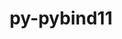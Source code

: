 ---
title: "py-pybind11"
layout: cache
categories: [package, develop-2024-12-01]
meta: {"versions": ["2.13.5"], "compilers": ["gcc@=11.1.0", "gcc@=11.4.0", "gcc@=12.3.0", "gcc@=13.2.0", "gcc@=7.5.0", "gcc@=9.4.0", "oneapi@=2024.2.1"], "oss": ["ubuntu18.04", "ubuntu20.04", "ubuntu22.04", "ubuntu24.04"], "platforms": ["linux"], "targets": ["aarch64", "neoverse_v1", "neoverse_v2", "ppc64le", "x86_64_v3"], "stacks": ["data-vis-sdk", "e4s", "e4s-neoverse-v2", "e4s-neoverse_v1", "e4s-oneapi", "e4s-power", "e4s-rocm-external", "ml-linux-aarch64-cpu", "ml-linux-aarch64-cuda", "ml-linux-x86_64-cpu", "ml-linux-x86_64-cuda", "ml-linux-x86_64-rocm", "radiuss", "root", "tutorial"], "num_specs": 30, "num_specs_by_stack": {"root": 30, "radiuss": 1, "e4s-power": 3, "data-vis-sdk": 1, "e4s-neoverse_v1": 3, "e4s-neoverse-v2": 3, "e4s": 4, "e4s-rocm-external": 1, "tutorial": 1, "e4s-oneapi": 4, "ml-linux-aarch64-cuda": 5, "ml-linux-aarch64-cpu": 5, "ml-linux-x86_64-rocm": 5, "ml-linux-x86_64-cuda": 5, "ml-linux-x86_64-cpu": 5}}
spec_details: [{"hash": "zekff2che5izdhbyxadi57y6brp5rydd", "compiler": "gcc@=7.5.0", "versions": ["2.13.5"], "os": "ubuntu18.04", "platform": "linux", "target": "x86_64_v3", "variants": ["build_system=cmake", "build_type=Release", "generator=ninja", "+ipo"], "stacks": ["root", "radiuss"], "size": "-", "tarball": "https://binaries.spack.io/develop-2024-12-01/build_cache/linux-ubuntu18.04-x86_64_v3/gcc-7.5.0/py-pybind11-2.13.5/linux-ubuntu18.04-x86_64_v3-gcc-7.5.0-py-pybind11-2.13.5-zekff2che5izdhbyxadi57y6brp5rydd.spack"}, {"hash": "quulazliiy4lathkhlsyrgywt437ufsl", "compiler": "gcc@=9.4.0", "versions": ["2.13.5"], "os": "ubuntu20.04", "platform": "linux", "target": "ppc64le", "variants": ["build_system=cmake", "build_type=Release", "generator=ninja", "+ipo"], "stacks": ["root", "e4s-power"], "size": "-", "tarball": "https://binaries.spack.io/develop-2024-12-01/build_cache/linux-ubuntu20.04-ppc64le/gcc-9.4.0/py-pybind11-2.13.5/linux-ubuntu20.04-ppc64le-gcc-9.4.0-py-pybind11-2.13.5-quulazliiy4lathkhlsyrgywt437ufsl.spack"}, {"hash": "gz3ixy3uopel45xyoga346x3dl64mijk", "compiler": "gcc@=9.4.0", "versions": ["2.13.5"], "os": "ubuntu20.04", "platform": "linux", "target": "ppc64le", "variants": ["build_system=cmake", "build_type=Release", "generator=ninja", "+ipo"], "stacks": ["root", "e4s-power"], "size": "-", "tarball": "https://binaries.spack.io/develop-2024-12-01/build_cache/linux-ubuntu20.04-ppc64le/gcc-9.4.0/py-pybind11-2.13.5/linux-ubuntu20.04-ppc64le-gcc-9.4.0-py-pybind11-2.13.5-gz3ixy3uopel45xyoga346x3dl64mijk.spack"}, {"hash": "l24hdjy4u57hmnbwsn7v4rnnz27ognf2", "compiler": "gcc@=9.4.0", "versions": ["2.13.5"], "os": "ubuntu20.04", "platform": "linux", "target": "ppc64le", "variants": ["build_system=cmake", "build_type=Release", "generator=ninja", "+ipo"], "stacks": ["root", "e4s-power"], "size": "-", "tarball": "https://binaries.spack.io/develop-2024-12-01/build_cache/linux-ubuntu20.04-ppc64le/gcc-9.4.0/py-pybind11-2.13.5/linux-ubuntu20.04-ppc64le-gcc-9.4.0-py-pybind11-2.13.5-l24hdjy4u57hmnbwsn7v4rnnz27ognf2.spack"}, {"hash": "lho3n2awkbo3g6vstrxf7vvogl2nb45k", "compiler": "gcc@=11.1.0", "versions": ["2.13.5"], "os": "ubuntu20.04", "platform": "linux", "target": "x86_64_v3", "variants": ["build_system=cmake", "build_type=Release", "generator=ninja", "+ipo"], "stacks": ["root", "data-vis-sdk"], "size": "-", "tarball": "https://binaries.spack.io/develop-2024-12-01/build_cache/linux-ubuntu20.04-x86_64_v3/gcc-11.1.0/py-pybind11-2.13.5/linux-ubuntu20.04-x86_64_v3-gcc-11.1.0-py-pybind11-2.13.5-lho3n2awkbo3g6vstrxf7vvogl2nb45k.spack"}, {"hash": "2ib2foakppvb4vtjvvmkf2toddcpdes2", "compiler": "gcc@=11.4.0", "versions": ["2.13.5"], "os": "ubuntu22.04", "platform": "linux", "target": "neoverse_v1", "variants": ["build_system=cmake", "build_type=Release", "generator=ninja", "+ipo"], "stacks": ["root", "e4s-neoverse_v1"], "size": "-", "tarball": "https://binaries.spack.io/develop-2024-12-01/build_cache/linux-ubuntu22.04-neoverse_v1/gcc-11.4.0/py-pybind11-2.13.5/linux-ubuntu22.04-neoverse_v1-gcc-11.4.0-py-pybind11-2.13.5-2ib2foakppvb4vtjvvmkf2toddcpdes2.spack"}, {"hash": "dhqwnr564gl6ltpx3rew6m7uo3l2vlhz", "compiler": "gcc@=11.4.0", "versions": ["2.13.5"], "os": "ubuntu22.04", "platform": "linux", "target": "neoverse_v1", "variants": ["build_system=cmake", "build_type=Release", "generator=ninja", "+ipo"], "stacks": ["root", "e4s-neoverse_v1"], "size": "-", "tarball": "https://binaries.spack.io/develop-2024-12-01/build_cache/linux-ubuntu22.04-neoverse_v1/gcc-11.4.0/py-pybind11-2.13.5/linux-ubuntu22.04-neoverse_v1-gcc-11.4.0-py-pybind11-2.13.5-dhqwnr564gl6ltpx3rew6m7uo3l2vlhz.spack"}, {"hash": "fitpe2toguu34a55wmzxfqmmnjmplpax", "compiler": "gcc@=11.4.0", "versions": ["2.13.5"], "os": "ubuntu22.04", "platform": "linux", "target": "neoverse_v1", "variants": ["build_system=cmake", "build_type=Release", "generator=ninja", "+ipo"], "stacks": ["root", "e4s-neoverse_v1"], "size": "-", "tarball": "https://binaries.spack.io/develop-2024-12-01/build_cache/linux-ubuntu22.04-neoverse_v1/gcc-11.4.0/py-pybind11-2.13.5/linux-ubuntu22.04-neoverse_v1-gcc-11.4.0-py-pybind11-2.13.5-fitpe2toguu34a55wmzxfqmmnjmplpax.spack"}, {"hash": "vkflpketv2jews6jkjdgrbmola7geefw", "compiler": "gcc@=11.4.0", "versions": ["2.13.5"], "os": "ubuntu22.04", "platform": "linux", "target": "neoverse_v2", "variants": ["build_system=cmake", "build_type=Release", "generator=ninja", "+ipo"], "stacks": ["root", "e4s-neoverse-v2"], "size": "-", "tarball": "https://binaries.spack.io/develop-2024-12-01/build_cache/linux-ubuntu22.04-neoverse_v2/gcc-11.4.0/py-pybind11-2.13.5/linux-ubuntu22.04-neoverse_v2-gcc-11.4.0-py-pybind11-2.13.5-vkflpketv2jews6jkjdgrbmola7geefw.spack"}, {"hash": "hozeqawarnsbwnyz6xzsaiayooukavwu", "compiler": "gcc@=11.4.0", "versions": ["2.13.5"], "os": "ubuntu22.04", "platform": "linux", "target": "neoverse_v2", "variants": ["build_system=cmake", "build_type=Release", "generator=ninja", "+ipo"], "stacks": ["root", "e4s-neoverse-v2"], "size": "-", "tarball": "https://binaries.spack.io/develop-2024-12-01/build_cache/linux-ubuntu22.04-neoverse_v2/gcc-11.4.0/py-pybind11-2.13.5/linux-ubuntu22.04-neoverse_v2-gcc-11.4.0-py-pybind11-2.13.5-hozeqawarnsbwnyz6xzsaiayooukavwu.spack"}, {"hash": "phfv2seu2wjokav3nrt4lmxovqhisucq", "compiler": "gcc@=11.4.0", "versions": ["2.13.5"], "os": "ubuntu22.04", "platform": "linux", "target": "neoverse_v2", "variants": ["build_system=cmake", "build_type=Release", "generator=ninja", "+ipo"], "stacks": ["root", "e4s-neoverse-v2"], "size": "-", "tarball": "https://binaries.spack.io/develop-2024-12-01/build_cache/linux-ubuntu22.04-neoverse_v2/gcc-11.4.0/py-pybind11-2.13.5/linux-ubuntu22.04-neoverse_v2-gcc-11.4.0-py-pybind11-2.13.5-phfv2seu2wjokav3nrt4lmxovqhisucq.spack"}, {"hash": "3uzovnifkq4dsvgsuc7g6zqaivpvpolk", "compiler": "gcc@=11.4.0", "versions": ["2.13.5"], "os": "ubuntu22.04", "platform": "linux", "target": "x86_64_v3", "variants": ["build_system=cmake", "build_type=Release", "generator=ninja", "+ipo"], "stacks": ["e4s", "root", "e4s-rocm-external"], "size": "-", "tarball": "https://binaries.spack.io/develop-2024-12-01/build_cache/linux-ubuntu22.04-x86_64_v3/gcc-11.4.0/py-pybind11-2.13.5/linux-ubuntu22.04-x86_64_v3-gcc-11.4.0-py-pybind11-2.13.5-3uzovnifkq4dsvgsuc7g6zqaivpvpolk.spack"}, {"hash": "ja6hq3pg7mioumhrnuqy7wyoeawkiyjd", "compiler": "gcc@=11.4.0", "versions": ["2.13.5"], "os": "ubuntu22.04", "platform": "linux", "target": "x86_64_v3", "variants": ["build_system=cmake", "build_type=Release", "generator=ninja", "+ipo"], "stacks": ["root", "e4s"], "size": "-", "tarball": "https://binaries.spack.io/develop-2024-12-01/build_cache/linux-ubuntu22.04-x86_64_v3/gcc-11.4.0/py-pybind11-2.13.5/linux-ubuntu22.04-x86_64_v3-gcc-11.4.0-py-pybind11-2.13.5-ja6hq3pg7mioumhrnuqy7wyoeawkiyjd.spack"}, {"hash": "hmieqgldlhenqnglqxrmow3hr37mwbyh", "compiler": "gcc@=11.4.0", "versions": ["2.13.5"], "os": "ubuntu22.04", "platform": "linux", "target": "x86_64_v3", "variants": ["build_system=cmake", "build_type=Release", "generator=ninja", "+ipo"], "stacks": ["root", "e4s"], "size": "-", "tarball": "https://binaries.spack.io/develop-2024-12-01/build_cache/linux-ubuntu22.04-x86_64_v3/gcc-11.4.0/py-pybind11-2.13.5/linux-ubuntu22.04-x86_64_v3-gcc-11.4.0-py-pybind11-2.13.5-hmieqgldlhenqnglqxrmow3hr37mwbyh.spack"}, {"hash": "6vuvdrk4es5razaqzufatmtpqvjezqnq", "compiler": "gcc@=11.4.0", "versions": ["2.13.5"], "os": "ubuntu22.04", "platform": "linux", "target": "x86_64_v3", "variants": ["build_system=cmake", "build_type=Release", "generator=ninja", "+ipo"], "stacks": ["root", "e4s"], "size": "-", "tarball": "https://binaries.spack.io/develop-2024-12-01/build_cache/linux-ubuntu22.04-x86_64_v3/gcc-11.4.0/py-pybind11-2.13.5/linux-ubuntu22.04-x86_64_v3-gcc-11.4.0-py-pybind11-2.13.5-6vuvdrk4es5razaqzufatmtpqvjezqnq.spack"}, {"hash": "pznxsqr6znqkk2bbrydicb3covntlxce", "compiler": "gcc@=12.3.0", "versions": ["2.13.5"], "os": "ubuntu22.04", "platform": "linux", "target": "x86_64_v3", "variants": ["build_system=cmake", "build_type=Release", "generator=ninja", "+ipo"], "stacks": ["root", "tutorial"], "size": "-", "tarball": "https://binaries.spack.io/develop-2024-12-01/build_cache/linux-ubuntu22.04-x86_64_v3/gcc-12.3.0/py-pybind11-2.13.5/linux-ubuntu22.04-x86_64_v3-gcc-12.3.0-py-pybind11-2.13.5-pznxsqr6znqkk2bbrydicb3covntlxce.spack"}, {"hash": "5aqh3gjjw5aay4rurzoriaj7gl7qty6q", "compiler": "oneapi@=2024.2.1", "versions": ["2.13.5"], "os": "ubuntu22.04", "platform": "linux", "target": "x86_64_v3", "variants": ["build_system=cmake", "build_type=Release", "generator=ninja", "+ipo"], "stacks": ["root", "e4s-oneapi"], "size": "-", "tarball": "https://binaries.spack.io/develop-2024-12-01/build_cache/linux-ubuntu22.04-x86_64_v3/oneapi-2024.2.1/py-pybind11-2.13.5/linux-ubuntu22.04-x86_64_v3-oneapi-2024.2.1-py-pybind11-2.13.5-5aqh3gjjw5aay4rurzoriaj7gl7qty6q.spack"}, {"hash": "lwaetnpp6m2qtabfzwwty3nlnrkh564y", "compiler": "oneapi@=2024.2.1", "versions": ["2.13.5"], "os": "ubuntu22.04", "platform": "linux", "target": "x86_64_v3", "variants": ["build_system=cmake", "build_type=Release", "generator=ninja", "+ipo"], "stacks": ["root", "e4s-oneapi"], "size": "-", "tarball": "https://binaries.spack.io/develop-2024-12-01/build_cache/linux-ubuntu22.04-x86_64_v3/oneapi-2024.2.1/py-pybind11-2.13.5/linux-ubuntu22.04-x86_64_v3-oneapi-2024.2.1-py-pybind11-2.13.5-lwaetnpp6m2qtabfzwwty3nlnrkh564y.spack"}, {"hash": "76gggtmd7t4y4rqs22nmse4fpqkai6iq", "compiler": "oneapi@=2024.2.1", "versions": ["2.13.5"], "os": "ubuntu22.04", "platform": "linux", "target": "x86_64_v3", "variants": ["build_system=cmake", "build_type=Release", "generator=ninja", "+ipo"], "stacks": ["root", "e4s-oneapi"], "size": "-", "tarball": "https://binaries.spack.io/develop-2024-12-01/build_cache/linux-ubuntu22.04-x86_64_v3/oneapi-2024.2.1/py-pybind11-2.13.5/linux-ubuntu22.04-x86_64_v3-oneapi-2024.2.1-py-pybind11-2.13.5-76gggtmd7t4y4rqs22nmse4fpqkai6iq.spack"}, {"hash": "ixxhkqlw36rhjmmsezkxlojvrjwg6pnu", "compiler": "oneapi@=2024.2.1", "versions": ["2.13.5"], "os": "ubuntu22.04", "platform": "linux", "target": "x86_64_v3", "variants": ["build_system=cmake", "build_type=Release", "generator=ninja", "+ipo"], "stacks": ["root", "e4s-oneapi"], "size": "-", "tarball": "https://binaries.spack.io/develop-2024-12-01/build_cache/linux-ubuntu22.04-x86_64_v3/oneapi-2024.2.1/py-pybind11-2.13.5/linux-ubuntu22.04-x86_64_v3-oneapi-2024.2.1-py-pybind11-2.13.5-ixxhkqlw36rhjmmsezkxlojvrjwg6pnu.spack"}, {"hash": "52fgo7bhgakrkyzwseqb773eaykti3ph", "compiler": "gcc@=13.2.0", "versions": ["2.13.5"], "os": "ubuntu24.04", "platform": "linux", "target": "aarch64", "variants": ["build_system=cmake", "build_type=Release", "generator=ninja", "+ipo"], "stacks": ["ml-linux-aarch64-cuda", "root", "ml-linux-aarch64-cpu"], "size": "-", "tarball": "https://binaries.spack.io/develop-2024-12-01/build_cache/linux-ubuntu24.04-aarch64/gcc-13.2.0/py-pybind11-2.13.5/linux-ubuntu24.04-aarch64-gcc-13.2.0-py-pybind11-2.13.5-52fgo7bhgakrkyzwseqb773eaykti3ph.spack"}, {"hash": "yiylmofiy2rnlbji72dry3wntrjxrhnm", "compiler": "gcc@=13.2.0", "versions": ["2.13.5"], "os": "ubuntu24.04", "platform": "linux", "target": "aarch64", "variants": ["build_system=cmake", "build_type=Release", "generator=ninja", "+ipo"], "stacks": ["ml-linux-aarch64-cuda", "root", "ml-linux-aarch64-cpu"], "size": "-", "tarball": "https://binaries.spack.io/develop-2024-12-01/build_cache/linux-ubuntu24.04-aarch64/gcc-13.2.0/py-pybind11-2.13.5/linux-ubuntu24.04-aarch64-gcc-13.2.0-py-pybind11-2.13.5-yiylmofiy2rnlbji72dry3wntrjxrhnm.spack"}, {"hash": "fdzfgzwaxlebijwncr3rgcg6uvu23nzx", "compiler": "gcc@=13.2.0", "versions": ["2.13.5"], "os": "ubuntu24.04", "platform": "linux", "target": "aarch64", "variants": ["build_system=cmake", "build_type=Release", "generator=ninja", "+ipo"], "stacks": ["ml-linux-aarch64-cuda", "root", "ml-linux-aarch64-cpu"], "size": "-", "tarball": "https://binaries.spack.io/develop-2024-12-01/build_cache/linux-ubuntu24.04-aarch64/gcc-13.2.0/py-pybind11-2.13.5/linux-ubuntu24.04-aarch64-gcc-13.2.0-py-pybind11-2.13.5-fdzfgzwaxlebijwncr3rgcg6uvu23nzx.spack"}, {"hash": "guk3wt7p2mkgn6ocswr5tv4q3itmj5by", "compiler": "gcc@=13.2.0", "versions": ["2.13.5"], "os": "ubuntu24.04", "platform": "linux", "target": "aarch64", "variants": ["build_system=cmake", "build_type=Release", "generator=ninja", "+ipo"], "stacks": ["ml-linux-aarch64-cuda", "root", "ml-linux-aarch64-cpu"], "size": "-", "tarball": "https://binaries.spack.io/develop-2024-12-01/build_cache/linux-ubuntu24.04-aarch64/gcc-13.2.0/py-pybind11-2.13.5/linux-ubuntu24.04-aarch64-gcc-13.2.0-py-pybind11-2.13.5-guk3wt7p2mkgn6ocswr5tv4q3itmj5by.spack"}, {"hash": "webblc63zjqzk7xyxafkuro6sm6jct34", "compiler": "gcc@=13.2.0", "versions": ["2.13.5"], "os": "ubuntu24.04", "platform": "linux", "target": "aarch64", "variants": ["build_system=cmake", "build_type=Release", "generator=ninja", "+ipo"], "stacks": ["ml-linux-aarch64-cuda", "root", "ml-linux-aarch64-cpu"], "size": "-", "tarball": "https://binaries.spack.io/develop-2024-12-01/build_cache/linux-ubuntu24.04-aarch64/gcc-13.2.0/py-pybind11-2.13.5/linux-ubuntu24.04-aarch64-gcc-13.2.0-py-pybind11-2.13.5-webblc63zjqzk7xyxafkuro6sm6jct34.spack"}, {"hash": "rubej4ro45rpnncdz7g53axahvzvjqov", "compiler": "gcc@=13.2.0", "versions": ["2.13.5"], "os": "ubuntu24.04", "platform": "linux", "target": "x86_64_v3", "variants": ["build_system=cmake", "build_type=Release", "generator=ninja", "+ipo"], "stacks": ["root", "ml-linux-x86_64-rocm", "ml-linux-x86_64-cuda", "ml-linux-x86_64-cpu"], "size": "-", "tarball": "https://binaries.spack.io/develop-2024-12-01/build_cache/linux-ubuntu24.04-x86_64_v3/gcc-13.2.0/py-pybind11-2.13.5/linux-ubuntu24.04-x86_64_v3-gcc-13.2.0-py-pybind11-2.13.5-rubej4ro45rpnncdz7g53axahvzvjqov.spack"}, {"hash": "dyjhcbtd74frjko6ew4cuzcnhlvjuhbi", "compiler": "gcc@=13.2.0", "versions": ["2.13.5"], "os": "ubuntu24.04", "platform": "linux", "target": "x86_64_v3", "variants": ["build_system=cmake", "build_type=Release", "generator=ninja", "+ipo"], "stacks": ["root", "ml-linux-x86_64-rocm", "ml-linux-x86_64-cuda", "ml-linux-x86_64-cpu"], "size": "-", "tarball": "https://binaries.spack.io/develop-2024-12-01/build_cache/linux-ubuntu24.04-x86_64_v3/gcc-13.2.0/py-pybind11-2.13.5/linux-ubuntu24.04-x86_64_v3-gcc-13.2.0-py-pybind11-2.13.5-dyjhcbtd74frjko6ew4cuzcnhlvjuhbi.spack"}, {"hash": "hgmurbtgx3htdmn7eipki3qmpj75jqvb", "compiler": "gcc@=13.2.0", "versions": ["2.13.5"], "os": "ubuntu24.04", "platform": "linux", "target": "x86_64_v3", "variants": ["build_system=cmake", "build_type=Release", "generator=ninja", "+ipo"], "stacks": ["root", "ml-linux-x86_64-rocm", "ml-linux-x86_64-cuda", "ml-linux-x86_64-cpu"], "size": "-", "tarball": "https://binaries.spack.io/develop-2024-12-01/build_cache/linux-ubuntu24.04-x86_64_v3/gcc-13.2.0/py-pybind11-2.13.5/linux-ubuntu24.04-x86_64_v3-gcc-13.2.0-py-pybind11-2.13.5-hgmurbtgx3htdmn7eipki3qmpj75jqvb.spack"}, {"hash": "wyog62xokachilg35jw5trhfsyyavstl", "compiler": "gcc@=13.2.0", "versions": ["2.13.5"], "os": "ubuntu24.04", "platform": "linux", "target": "x86_64_v3", "variants": ["build_system=cmake", "build_type=Release", "generator=ninja", "+ipo"], "stacks": ["root", "ml-linux-x86_64-rocm", "ml-linux-x86_64-cuda", "ml-linux-x86_64-cpu"], "size": "-", "tarball": "https://binaries.spack.io/develop-2024-12-01/build_cache/linux-ubuntu24.04-x86_64_v3/gcc-13.2.0/py-pybind11-2.13.5/linux-ubuntu24.04-x86_64_v3-gcc-13.2.0-py-pybind11-2.13.5-wyog62xokachilg35jw5trhfsyyavstl.spack"}, {"hash": "xrwicqmizcwsjlmr4kgwsvckkvppfder", "compiler": "gcc@=13.2.0", "versions": ["2.13.5"], "os": "ubuntu24.04", "platform": "linux", "target": "x86_64_v3", "variants": ["build_system=cmake", "build_type=Release", "generator=ninja", "+ipo"], "stacks": ["root", "ml-linux-x86_64-rocm", "ml-linux-x86_64-cuda", "ml-linux-x86_64-cpu"], "size": "-", "tarball": "https://binaries.spack.io/develop-2024-12-01/build_cache/linux-ubuntu24.04-x86_64_v3/gcc-13.2.0/py-pybind11-2.13.5/linux-ubuntu24.04-x86_64_v3-gcc-13.2.0-py-pybind11-2.13.5-xrwicqmizcwsjlmr4kgwsvckkvppfder.spack"}]
---